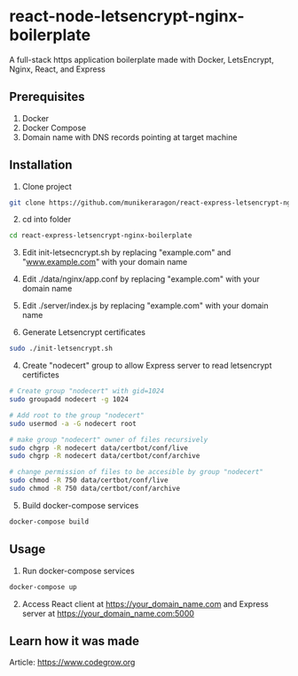 # react-node-letsencrypt-nginx-boilerplate

A full-stack https application boilerplate made with Docker, LetsEncrypt, Nginx, React, and Express


## Prerequisites
1. Docker
2. Docker Compose
3. Domain name with DNS records pointing at target machine

## Installation
1. Clone project
``` bash
git clone https://github.com/munikeraragon/react-express-letsencrypt-nginx-boilerplate.git
```
2. cd into folder
``` bash
cd react-express-letsencrypt-nginx-boilerplate
```

3. Edit init-letsecncrypt.sh by replacing "example.com" and "www.example.com" with your domain name

4. Edit ./data/nginx/app.conf by replacing "example.com" with your domain name

5. Edit ./server/index.js by replacing "example.com" with your domain name

3. Generate Letsencrypt certificates

``` bash 
sudo ./init-letsencrypt.sh
```

4. Create "nodecert" group to allow Express server to read letsencrypt certifictes 

``` bash
# Create group "nodecert" with gid=1024
sudo groupadd nodecert -g 1024

# Add root to the group "nodecert"
sudo usermod -a -G nodecert root

# make group "nodecert" owner of files recursively 
sudo chgrp -R nodecert data/certbot/conf/live
sudo chgrp -R nodecert data/certbot/conf/archive

# change permission of files to be accesible by group "nodecert"
sudo chmod -R 750 data/certbot/conf/live
sudo chmod -R 750 data/certbot/conf/archive
```

5. Build docker-compose services
``` bash
docker-compose build
```

## Usage
1. Run docker-compose services
``` bash
docker-compose up
```

2. Access React client at https://your_domain_name.com and Express server at https://your_domain_name.com:5000



## Learn how it was made
Article: https://www.codegrow.org
